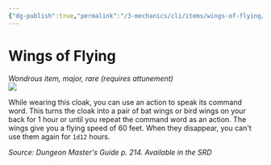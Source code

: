 ```yaml
---
{"dg-publish":true,"permalink":"/3-mechanics/cli/items/wings-of-flying/","tags":["ttrpg-cli/compendium/src/5e/dmg","ttrpg-cli/item/attunement/required","ttrpg-cli/item/rarity/rare","ttrpg-cli/item/tier/major"]}
---
```


# Wings of Flying
*Wondrous item, major, rare (requires attunement)*  
![](3-Mechanics/CLI/items/img/wings-of-flying.webp#right)


While wearing this cloak, you can use an action to speak its command word. This turns the cloak into a pair of bat wings or bird wings on your back for 1 hour or until you repeat the command word as an action. The wings give you a flying speed of 60 feet. When they disappear, you can't use them again for `1d12` hours.

*Source: Dungeon Master's Guide p. 214. Available in the <span title='Systems Reference Document (5.1)'>SRD</span>*